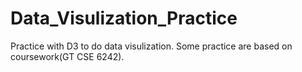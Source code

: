 # Data_Visulization_Practice
  Practice with D3 to do data visulization.
Some practice are based on coursework(GT CSE 6242).
